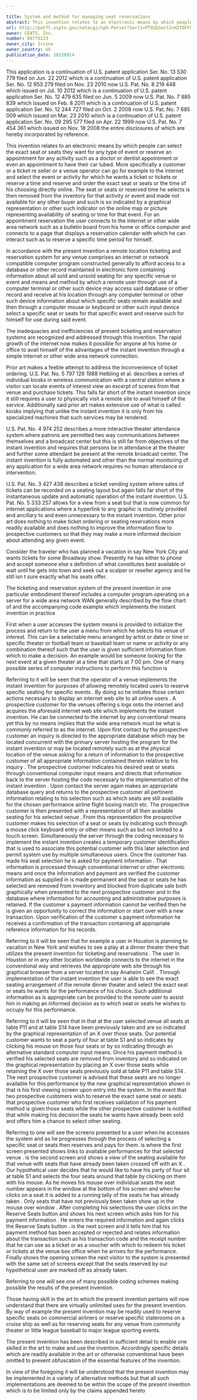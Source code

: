 ```yaml
---

title: System and method for managing seat reservations
abstract: This invention relates to an electronic means by which people can select the exact seat or seats they want for any type of event or reserve an appointment for any activity. More specifically, a customer or a ticket re-seller or a venue operator can go, for example, to the internet and select the event or activity for which he wants a ticket or tickets or reserve a time and reserve and order the exact seat or seats or the time of his choosing directly online. The seat or seats or reserved time he selects is then removed from the inventory for that activity or event and made not available for any other buyer and such is so indicated by a graphical representation or other such indicator on the online map or picture representing availability of seating or time for that event.
url: http://patft.uspto.gov/netacgi/nph-Parser?Sect1=PTO2&Sect2=HITOFF&p=1&u=%2Fnetahtml%2FPTO%2Fsearch-adv.htm&r=1&f=G&l=50&d=PALL&S1=08775223&OS=08775223&RS=08775223
owner: CEATS, Inc.
number: 08775223
owner_city: Irvine
owner_country: US
publication_date: 20120914
---
```

This application is a continuation of U.S. patent application Ser. No. 13 530 779 filed on Jun. 22 2012 which is a continuation of U.S. patent application Ser. No. 12 953 279 filed on Nov. 23 2010 now U.S. Pat. No. 8 219 448 which issued on Jul. 10 2012 which is a continuation of U.S. patent application Ser. No. 12 479 635 filed on Jun. 5 2009 now U.S. Pat. No. 7 885 839 which issued on Feb. 8 2011 which is a continuation of U.S. patent application Ser. No. 12 244 727 filed on Oct. 2 2008 now U.S. Pat. No. 7 685 009 which issued on Mar. 23 2010 which is a continuation of U.S. patent application Ser. No. 09 295 577 filed on Apr. 22 1999 now U.S. Pat. No. 7 454 361 which issued on Nov. 18 2008 the entire disclosures of which are hereby incorporated by reference.

This invention relates to an electronic means by which people can select the exact seat or seats they want for any type of event or reserve an appointment for any activity such as a doctor or dentist appointment or even an appointment to have their car lubed. More specifically a customer or a ticket re seller or a venue operator can go for example to the internet and select the event or activity for which he wants a ticket or tickets or reserve a time and reserve and order the exact seat or seats or the time of his choosing directly online. The seat or seats or reserved time he selects is then removed from the inventory for that activity or event and made not available for any other buyer and such is so indicated by a graphical representation or other such indicator on the online map or picture representing availability of seating or time for that event. For an appointment reservation the user connects to the internet or other wide area network such as a bulletin board from his home or office computer and connects to a page that displays a reservation calendar with which he can interact such as to reserve a specific time period for himself.

In accordance with the present invention a remote location ticketing and reservation system for any venue comprises an internet or network compatible computer program constructed generally to afford access to a database or other record maintained in electronic form containing information about all sold and unsold seating for any specific venue or event and means and method by which a remote user through use of a computer terminal or other such device may access said database or other record and receive at his location through any computer terminal or other such device information about which specific seats remain available and then through a computer mouse or keyboard or other such input device select a specific seat or seats for that specific event and reserve such for himself for use during said event.

The inadequacies and inefficiencies of present ticketing and reservation systems are recognized and addressed through this invention. The rapid growth of the internet now makes it possible for anyone at his home or office to avail himself of the advantages of the instant invention through a simple internet or other wide area network connection.

Prior art makes a feeble attempt to address the inconvenience of ticket ordering. U.S. Pat. No. 5 797 126 1988 Helbling et al. describes a series of individual kiosks in wireless communication with a central station where a visitor can locate events of interest view an excerpt of scenes from that venue and purchase tickets. This falls far short of the instant invention since it still requires a user to physically visit a remote site to avail himself of the service. Additionally said prior art makes extensive use of what is called kiosks implying that unlike the instant invention it is only from his specialized machines that such services may be rendered.

U.S. Pat. No. 4 974 252 describes a more interactive theater attendance system where patrons are permitted two way communications between themselves and a broadcast center but this is still far from objectives of the instant invention and requires that persons be in attendance at the theater and further some attendant be present at the remote broadcast center. The instant invention is fully automated and other than the normal monitoring of any application for a wide area network requires no human attendance or intervention.

U.S. Pat. No. 3 427 438 describes a ticket vending system where sales of tickets can be recorded on a seating layout but again falls far short of the instantaneous update and automatic operation of the instant invention. U.S. Pat. No. 5 333 257 allows for a view from a seat but that is now common for internet applications where a hyperlink to any graphic is routinely provided and ancillary to and even unnecessary to the instant invention. Other prior art does nothing to make ticket ordering or seating reservations more readily available and does nothing to improve the information flow to prospective customers so that they may make a more informed decision about attending any given event.

Consider the traveler who has planned a vacation in say New York City and wants tickets for some Broadway show. Presently he has either to phone and accept someone else s definition of what constitutes best available or wait until he gets into town and seek out a scalper or reseller agency and he still isn t sure exactly what his seats offer.

The ticketing and reservation system of the present invention in one particular embodiment thereof includes a computer program operating on a server for a wide area network WAN generally described by the flow chart of and the accompanying code example which implements the instant invention in practice 

First when a user accesses the system means is provided to initialize the process and return to the user a menu from which he selects his venue of interest. This can be a selectable menu arranged by artist or date or time or specific theater or football team or baseball team or name or activity or any combination thereof such that the user is given sufficient information from which to make a decision. An example would be someone looking for the next event at a given theater at a time that starts at 7 00 pm. One of many possible series of computer instructions to perform this function is 

Referring to it will be seen that the operator of a venue implements the instant invention for purposes of allowing remotely located users to reserve specific seating for specific events . By doing so he initiates those certain actions necessary to display an internet web site to all online users . A prospective customer for the venues offering s logs onto the internet and acquires the aforesaid internet web site which implements the instant invention. He can be connected to the internet by any conventional means yet this by no means implies that the wide area network must be what is commonly referred to as the internet. Upon first contact by the prospective customer an inquiry is directed to the appropriate database which may be located concurrent with the primary server hosting the program for the instant invention or may be located remotely such as at the physical location of the venue asking for a return of information to the prospective customer of all appropriate information contained therein relative to his inquiry . The prospective customer indicates his desired seat or seats through conventional computer input means and directs that information back to the server hosting the code necessary to the implementation of the instant invention . Upon contact the server again makes an appropriate database query and returns to the prospective customer all pertinent information relating to his selection such as which seats are still available for the chosen performance airline flight boxing match etc. The prospective customer is then presented with a representation of all then available seating for his selected venue . From this representation the prospective customer makes his selection of a seat or seats by indicating such through a mouse click keyboard entry or other means such as but not limited to a touch screen. Simultaneously the server through the coding necessary to implement the instant invention creates a temporary customer identification that is used to associate this potential customer with this later selection and permit system use by multiple simultaneous users. Once the customer has made his seat selection he is asked for payment information . That information is processed through conventional internet or other electronic means and once the information and payment are verified the customer information as supplied in is made permanent and the seat or seats he has selected are removed from inventory and blocked from duplicate sale both graphically when presented to the next prospective customer and in the database where information for accounting and administrative purposes is retained. If the customer s payment information cannot be verified then he is given an opportunity to correct the information or start over with a new transaction. Upon verification of the customer s payment information he receives a confirmation of the transaction containing all appropriate reference information for his records.

Referring to it will be seen that for example a user in Houston is planning to vacation in New York and wishes to see a play at a dinner theater there that utilizes the present invention for ticketing and reservations . The user in Houston or in any other location worldwide connects to the internet in the conventional way and retrieves the appropriate web site through his graphical browser from a server located in say Anaheim Calif. . Through implementation of the instant invention the user is able to see the exact seating arrangement of the remote dinner theater and select the exact seat or seats he wants for the performance of his choice. Such additional information as is appropriate can be provided to the remote user to assist him in making an informed decision as to which seat or seats he wishes to occupy for this performance.

Referring to it will be seen that in that at the user selected venue all seats at table P11 and at table S14 have been previously taken and are so indicated by the graphical representation of an X over those seats. Our potential customer wants to seat a party of four at table S1 and so indicates by clicking his mouse on those four seats or by so indicating through an alternative standard computer input means. Once his payment method is verified his selected seats are removed from inventory and so indicated on the graphical representation by placing an X over those seats while retaining the X over those seats previously sold at table P11 and table S14 . The next prospective customer is advised that these seats are no longer available for this performance by the new graphical representation shown in that is his first viewing screen upon entry into the system. In the event that two prospective customers wish to reserve the exact same seat or seats that prospective customer who first receives validation of his payment method is given those seats while the other prospective customer is notified that while making his decision the seats he wants have already been sold and offers him a chance to select other seating.

Referring to one will see the screens presented to a user when he accesses the system and as he progresses through the process of selecting a specific seat or seats then reserves and pays for them. is where the first screen presented shows links to available performances for that selected venue . is the second screen and shows a view of the seating available for that venue with seats that have already been taken crossed off with an X . Our hypothetical user decides that he would like to have his party of four sit at table S1 and selects the four seats around that table by clicking on them with his mouse. As he moves his mouse over individual seats the seat number appears in the window at the bottom of his screen and when he clicks on a seat it is added to a running tally of the seats he has already taken . Only seats that have not previously been taken show up in the mouse over window . After completing his selections the user clicks on the Reserve Seats button and shows his next screen which asks him for his payment information . He enters the required information and again clicks the Reserve Seats button . is the next screen and it tells him that his payment method has been accepted or rejected and relates information about the transaction such as his transaction code and the receipt number that he can use as a ticket or as a voucher with which to redeem his ticket or tickets at the venue box office when he arrives for the performance. Finally shows the opening screen the next visitor to the system is presented with the same set of screens except that the seats reserved by our hypothetical user are marked off as already taken.

Referring to one will see one of many possible coding schemes making possible the results of the present invention.

Those having skill in the art to which the present invention pertains will now understand that there are virtually unlimited uses for the present invention. By way of example the present invention may be readily used to reserve specific seats on commercial airliners or reserve specific staterooms on a cruise ship as well as for reserving seats for any venue from community theater or little league baseball to major league sporting events.

The present invention has been described in sufficient detail to enable one skilled in the art to make and use the invention. Accordingly specific details which are readily available in the art or otherwise conventional have been omitted to prevent obfuscation of the essential features of the invention.

In view of the foregoing it will be understood that the present invention may be implemented in a variety of alternative methods but that all such implementations are deemed to be within the scope of the present invention which is to be limited only by the claims appended hereto 

